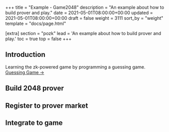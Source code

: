+++
title = "Example - Game2048"
description = "An example about how to build prover and play."
date = 2021-05-01T08:00:00+00:00
updated = 2021-05-01T08:00:00+00:00
draft = false
weight = 3111
sort_by = "weight"
template = "docs/page.html"

[extra]
section = "pozk"
lead = 'An example about how to build prover and play.'
toc = true
top = false
+++

## Introduction
Learning the zk-powered game by programming a guessing game. [Guessing Game →](../guessing-game)

## Build 2048 prover

## Register to prover market

## Integrate to game
